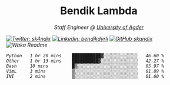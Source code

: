 <h1 align="center"> Bendik Lambda </h1>
<p align="center"><em>Staff Engineer @ <a href="http://www.uia.no">University of Agder</a></p>



[![Twitter: sk4ndix](https://img.shields.io/twitter/follow/sk4ndix?style=social)](https://twitter.com/sk4ndix)
[![Linkedin: bendikdyrli](https://img.shields.io/badge/-bendikdyrli-blue?style=flat-square&logo=Linkedin&logoColor=white&link=https://www.linkedin.com/in/bendikdyrli/)](https://www.linkedin.com/in/bendikdyrli/)
[![GitHub skandix](https://img.shields.io/github/followers/skandix?label=follow&style=social)](https://github.com/skandix)
![Waka Readme](https://github.com/skandix/skandix/workflows/Waka%20Readme/badge.svg)


<!--START_SECTION:waka-->
```text
Python   1 hr 20 mins    ███████████▓░░░░░░░░░░░░░   46.60 % 
Other    1 hr 13 mins    ██████████▓░░░░░░░░░░░░░░   42.27 % 
Bash     10 mins         █▒░░░░░░░░░░░░░░░░░░░░░░░   05.97 % 
VimL     3 mins          ▒░░░░░░░░░░░░░░░░░░░░░░░░   01.89 % 
INI      2 mins          ▒░░░░░░░░░░░░░░░░░░░░░░░░   01.60 % 
```
<!--END_SECTION:waka-->
